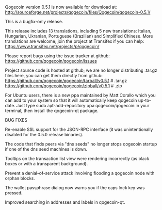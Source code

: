 Qogecoin version 0.5.1 is now available for download at:
http://sourceforge.net/projects/qogecoin/files/Qogecoin/qogecoin-0.5.1/

This is a bugfix-only release.

This release includes 13 translations, including 5 new translations:
Italian, Hungarian, Ukranian, Portuguese (Brazilian) and Simplified Chinese.
More translations are welcome; join the project at Transifex if you can help:
https://www.transifex.net/projects/p/qogecoin/

Please report bugs using the issue tracker at github:
https://github.com/qogecoin/qogecoin/issues

Project source code is hosted at github; we are no longer
distributing .tar.gz files here, you can get them
directly from github:
https://github.com/qogecoin/qogecoin/tarball/v0.5.1  # .tar.gz
https://github.com/qogecoin/qogecoin/zipball/v0.5.1  # .zip

For Ubuntu users, there is a new ppa maintained by Matt Corallo which
you can add to your system so that it will automatically keep
qogecoin up-to-date.  Just type
sudo apt-add-repository ppa:qogecoin/qogecoin
in your terminal, then install the qogecoin-qt package.


BUG FIXES

Re-enable SSL support for the JSON-RPC interface (it was unintentionally
disabled for the 0.5.0 release binaries).

The code that finds peers via "dns seeds" no longer stops qogecoin startup
if one of the dns seed machines is down.

Tooltips on the transaction list view were rendering incorrectly (as black boxes
or with a transparent background).

Prevent a denial-of-service attack involving flooding a qogecoin node with
orphan blocks.

The wallet passphrase dialog now warns you if the caps lock key was pressed.

Improved searching in addresses and labels in qogecoin-qt.
